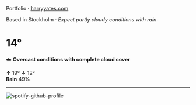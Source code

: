 Portfolio · [harryyates.com](https://harryyates.com)

<!-- WEATHER_START -->
Based in Stockholm · *Expect partly cloudy conditions with rain*

# 14°
☁️ **Overcast conditions with complete cloud cover**

**↑** 19° **↓** 12°  
**Rain** 49%

---
<!-- WEATHER_END -->

<p align="left">
  <a>
    <img src="https://spotify-github-profile.kittinanx.com/api/view?uid=bigbello&cover_image=true&theme=natemoo-re&show_offline=true&background_color=121212&interchange=false&bar_color=53b14f&bar_color_cover=false" alt="spotify-github-profile">
  </a>
</p>